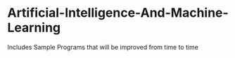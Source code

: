 # Artificial-Intelligence-And-Machine-Learning
Includes Sample Programs that will be improved from time to time
